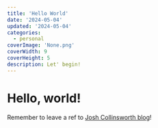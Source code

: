 ```yaml
---
title: 'Hello World'
date: '2024-05-04'
updated: '2024-05-04'
categories:
  - personal
coverImage: 'None.png'
coverWidth: 9
coverHeight: 5
description: Let' begin!
---
```


# Hello, world!

Remember to leave a ref to [Josh Collinsworth blog](https://joshcollinsworth.com/blog/build-static-sveltekit-markdown-blog)!
